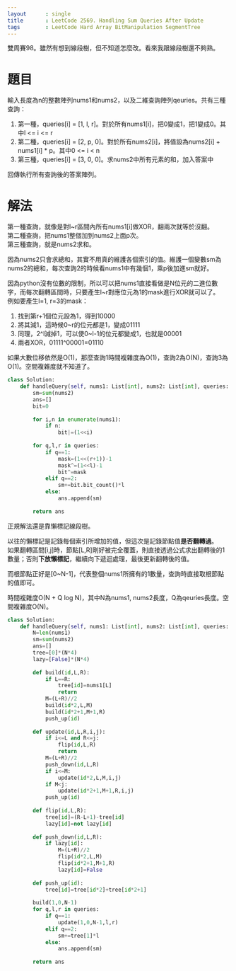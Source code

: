 ```yaml
--- 
layout      : single
title       : LeetCode 2569. Handling Sum Queries After Update
tags        : LeetCode Hard Array BitManipulation SegmentTree
---
```

雙周賽98。雖然有想到線段樹，但不知道怎麼改。看來我跟線段樹還不夠熟。  

# 題目
輸入長度為n的整數陣列nums1和nums2，以及二維查詢陣列qeuries。共有三種查詢：  
1. 第一種，queries[i] = [1, l, r]。對於所有nums1[i]，把0變成1，把1變成0。其中l <= i <= r  
2. 第二種，queries[i] = [2, p, 0]。對於所有nums2[i]，將值設為nums2[i] + nums1[i] \* p。其中0 <= i < n  
3. 第三種，queries[i] = [3, 0, 0]。求nums2中所有元素的和，加入答案中  

回傳執行所有查詢後的答案陣列。  

# 解法
第一種查詢，就像是對l\~r區間內所有nums1[i]做XOR，翻兩次就等於沒翻。  
第二種查詢，把nums1整個加到nums2上面p次。  
第三種查詢，就是nums2求和。  

因為nums2只會求總和，其實不用真的維護各個索引的值。維護一個變數sm為nums2的總和，每次查詢2的時候看nums1中有幾個1，乘p後加進sm就好。  

因為python沒有位數的限制，所以可以把nums1直接看做是N位元的二進位數字，而每次翻轉區間時，只要產生l\~r對應位元為1的mask進行XOR就可以了。  
例如要產生l=1, r=3的mask：  
1. 找到第r+1個位元設為1，得到10000  
2. 將其減1，這時候0\~r的位元都是1，變成01111  
3. 同理，2^l減掉1，可以使0\~l-1的位元都變成1，也就是00001  
4. 兩者XOR，01111^00001=01110  

如果大數位移依然是O(1)，那麼查詢1時間複雜度為O(1)，查詢2為O(N)，查詢3為O(1)。空間複雜度就不知道了。  

```python
class Solution:
    def handleQuery(self, nums1: List[int], nums2: List[int], queries: List[List[int]]) -> List[int]:
        sm=sum(nums2)
        ans=[]
        bit=0
        
        for i,n in enumerate(nums1):
            if n:
                bit|=(1<<i)
                
        for q,l,r in queries:
            if q==1:
                mask=(1<<(r+1))-1
                mask^=(1<<l)-1
                bit^=mask
            elif q==2:
                sm+=bit.bit_count()*l
            else:
                ans.append(sm)
 
        return ans
```

正規解法還是靠懶標記線段樹。  

以往的懶標記是記錄每個索引所增加的值，但這次是記錄節點值**是否翻轉過**。  
如果翻轉區間[i,j]時，節點[L,R]剛好被完全覆蓋，則直接透過公式求出翻轉後的1數量；否則**下放懶標記**，繼續向下遞迴處理，最後更新翻轉後的值。  

而根節點正好是[0\~N-1]，代表整個nums1所擁有的1數量，查詢時直接取根節點的值即可。  

時間複雜度O(N + Q log N)，其中N為nums1, nums2長度，Q為qeuries長度。空間複雜度O(N)。  

```python
class Solution:
    def handleQuery(self, nums1: List[int], nums2: List[int], queries: List[List[int]]) -> List[int]:
        N=len(nums1)
        sm=sum(nums2)
        ans=[]
        tree=[0]*(N*4)
        lazy=[False]*(N*4)
        
        def build(id,L,R):
            if L==R:
                tree[id]=nums1[L]
                return
            M=(L+R)//2
            build(id*2,L,M)
            build(id*2+1,M+1,R)
            push_up(id)
        
        def update(id,L,R,i,j):
            if i<=L and R<=j:
                flip(id,L,R)
                return
            M=(L+R)//2
            push_down(id,L,R)
            if i<=M:
                update(id*2,L,M,i,j)
            if M<j:
                update(id*2+1,M+1,R,i,j)
            push_up(id)
            
        def flip(id,L,R):
            tree[id]=(R-L+1)-tree[id]
            lazy[id]=not lazy[id]
        
        def push_down(id,L,R):
            if lazy[id]:
                M=(L+R)//2
                flip(id*2,L,M)
                flip(id*2+1,M+1,R)
                lazy[id]=False
            
        def push_up(id):
            tree[id]=tree[id*2]+tree[id*2+1]
        
        build(1,0,N-1)
        for q,l,r in queries:
            if q==1:
                update(1,0,N-1,l,r)
            elif q==2:
                sm+=tree[1]*l
            else:
                ans.append(sm)
 
        return ans
```